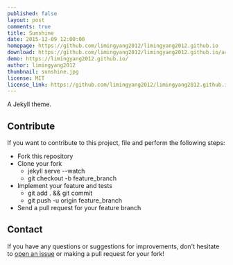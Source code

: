 ```yaml
---
published: false
layout: post
comments: true
title: Sunshine
date: 2015-12-09 12:00:00
homepage: https://github.com/limingyang2012/limingyang2012.github.io
download: https://github.com/limingyang2012/limingyang2012.github.io/archive/master.zip
demo: https://limingyang2012.github.io/
author: limingyang2012
thumbnail: sunshine.jpg
license: MIT
license_link: https://github.com/limingyang2012/limingyang2012.github.io/blob/master/LICENSE
---
```


A Jekyll theme.

## Contribute

If you want to contribute to this project, file and perform the following steps:

* Fork this repository
* Clone your fork
  * jekyll serve --watch
  * git checkout -b feature_branch
* Implement your feature and tests
  * git add . && git commit
  * git push -u origin feature_branch
* Send a pull request for your feature branch

## Contact

If you have any questions or suggestions for improvements, don't hesitate to [open an issue](https://github.com/limingyang2012/limingyang2012.github.io/issues) or making a pull request for your fork!
